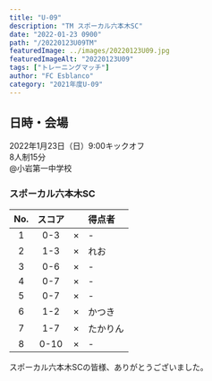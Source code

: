 ```yaml
---
title: "U-09"
description: "TM スポーカル六本木SC"
date: "2022-01-23 0900"
path: "/20220123U09TM"
featuredImage: ../images/20220123U09.jpg
featuredImageAlt: "20220123U09"
tags: ["トレーニングマッチ"]
author: "FC Esblanco"
category: "2021年度U-09"
---
```


## 日時・会場

2022年1月23日（日）9:00キックオフ<br>
8人制15分<br>
@小岩第一中学校

### スポーカル六本木SC

| No.| スコア |   | 得点者  |
|:--:|:------:|:-:|:--------|
| 1  | 0-3 | × |-|
| 2  | 1-3 | × |れお|
| 3  | 0-6 | × |-|
| 4  | 0-7 | × |-|
| 5  | 0-7 | × |-|
| 6  | 1-2 | × |かつき|
| 7  | 1-7 | × |たかりん|
| 8  | 0-10 | × |-|

スポーカル六本木SCの皆様、ありがとうございました。